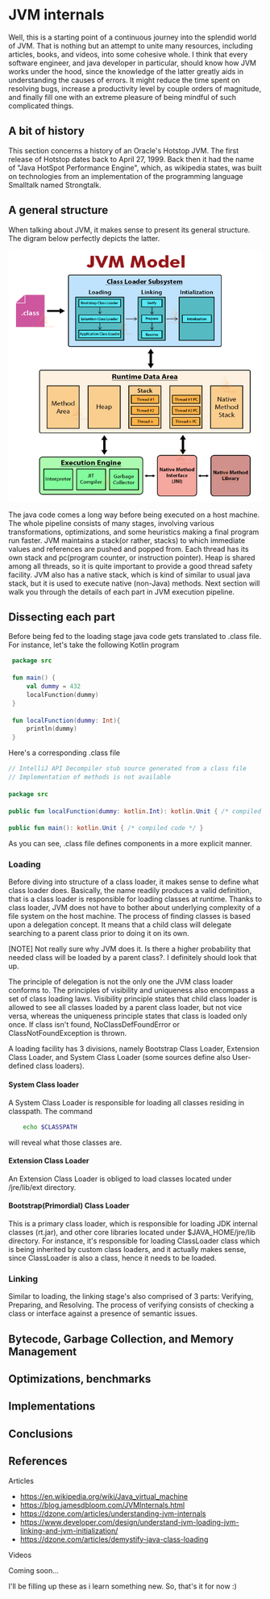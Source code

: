 # JVM internals

Well, this is a starting point of a continuous journey into the splendid world of JVM. That is nothing but an attempt to unite many resources, including articles,
books, and videos, into some cohesive whole. I think that every software engineer, and java developer in particular, 
should know how JVM works under the hood, since the knowledge of the latter greatly aids in understanding the causes of errors. 
It might reduce the time spent on resolving bugs, increase a productivity level by couple orders 
of magnitude, and finally fill one with an extreme pleasure of being mindful of such complicated things. 


## A bit of history
This section concerns a history of an Oracle's Hotstop JVM. The first release of Hotstop dates back to April 27, 1999. Back then it had the name of "Java HotSpot Performance Engine", which, as wikipedia states, was built on technologies from an implementation of the programming language Smalltalk named Strongtalk.

## A general structure
When talking about JVM, it makes sense to present its general structure. The digram below
perfectly depicts the latter.

<img src="assets/JVM-Model.jpg" width="650" height="500">

The java code comes a long way before being executed on a host machine. The whole 
pipeline consists of many stages, involving various transformations, optimizations, and some 
heuristics making a final program run faster. JVM maintains a stack(or rather, stacks)
to which immediate values and references are pushed and popped from. Each thread has its own
stack and pc(program counter, or instruction pointer). Heap is 
shared among all threads, so it is quite important to provide a good thread safety facility.
JVM also has a native stack, which is kind of similar to usual java stack, but it is 
used to execute native (non-Java) methods. Next section will walk you through
the details of each part in JVM execution pipeline.

## Dissecting each part
Before being fed to the loading stage java code gets translated to 
.class file. For instance, let's take the following Kotlin program

```kotlin
 package src

 fun main() {
     val dummy = 432
     localFunction(dummy)
 }

 fun localFunction(dummy: Int){
     println(dummy)
 }

```
Here's a corresponding .class file

```kotlin
// IntelliJ API Decompiler stub source generated from a class file
// Implementation of methods is not available

package src

public fun localFunction(dummy: kotlin.Int): kotlin.Unit { /* compiled code */ }

public fun main(): kotlin.Unit { /* compiled code */ }

```

As you can see, .class file defines components in a more explicit manner.


### Loading
Before diving into structure of a class loader, it makes sense to 
define what class loader does. Basically, the name readily produces a valid
definition, that is a class loader is responsible for loading classes at runtime.
Thanks to class loader, JVM does not have to bother about underlying complexity 
of a file system on the host machine. The process of finding classes is based upon a delegation concept.
It means that a child class will delegate searching to a parent class prior
 to doing it on its own. <br>

[NOTE] Not really sure why JVM does it. Is there a higher probability
that needed class will be loaded by a parent class?. I definitely should look that up. 

The principle of delegation is not the only one the JVM class loader conforms to.
The principles of visibility and uniqueness also encompass a set of 
class loading laws. Visibility principle states that child class loader is allowed to see 
all classes loaded by a parent class loader, but not vice versa, whereas the uniqueness
principle states that class is loaded only once. If class isn't found, NoClassDefFoundError or ClassNotFoundException is 
thrown. <br>

A loading facility has 3 divisions, namely Bootstrap Class Loader, Extension Class Loader, and 
System Class Loader (some sources define also User-defined class loaders). 

#### System Class loader
A System Class Loader is responsible for loading all classes residing in classpath.
The command
```bash
    echo $CLASSPATH
```
will reveal what those classes are. 

#### Extension Class Loader
An Extension Class Loader is obliged to load classes located under 
/jre/lib/ext directory. 

#### Bootstrap(Primordial) Class Loader
This is a primary class loader, which is responsible for loading 
JDK internal classes (rt.jar), and other core libraries located under
$JAVA_HOME/jre/lib directory. For instance, it's responsible for loading 
ClassLoader class which is being inherited by custom class loaders, and it actually
makes sense, since ClassLoader is also a class, hence it needs to be loaded. 

### Linking
Similar to loading, the linking stage's also comprised of 3 parts: Verifying, Preparing, and Resolving.
The process of verifying consists of checking a class or interface against
a presence of semantic issues.

## Bytecode, Garbage Collection, and Memory Management

## Optimizations, benchmarks

## Implementations

## Conclusions

## References

Articles
- https://en.wikipedia.org/wiki/Java_virtual_machine
- https://blog.jamesdbloom.com/JVMInternals.html
- https://dzone.com/articles/understanding-jvm-internals
- https://www.developer.com/design/understand-jvm-loading-jvm-linking-and-jvm-initialization/
- https://dzone.com/articles/demystify-java-class-loading

Videos

Coming soon...

I'll be filling up these as i learn something new. So, that's it for now :)
